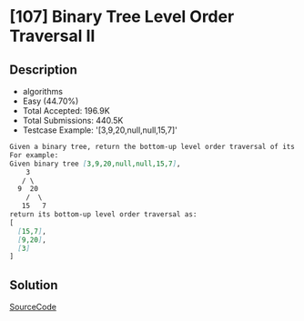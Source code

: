 # [107] Binary Tree Level Order Traversal II

## Description

* algorithms
* Easy (44.70%)
* Total Accepted:    196.9K
* Total Submissions: 440.5K
* Testcase Example:  '[3,9,20,null,null,15,7]'

```md
Given a binary tree, return the bottom-up level order traversal of its nodes' values. (ie, from left to right, level by level from leaf to root).
For example:
Given binary tree [3,9,20,null,null,15,7],
    3
   / \
  9  20
    /  \
   15   7
return its bottom-up level order traversal as:
[
  [15,7],
  [9,20],
  [3]
]

```

## Solution

[SourceCode](./solution.js)